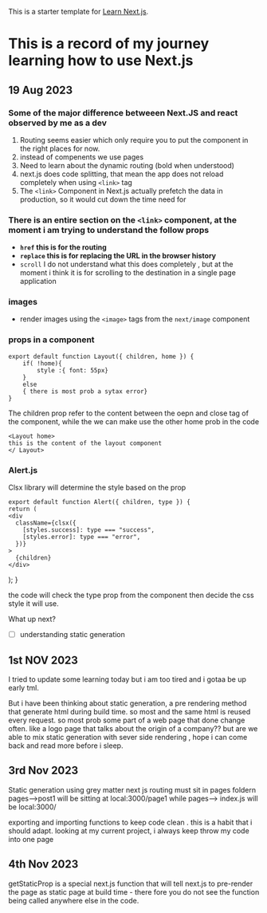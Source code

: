 This is a starter template for [Learn Next.js](https://nextjs.org/learn).

# This is a record of my journey learning how to use Next.js

## 19 Aug 2023

### Some of the major difference betweeen Next.JS and react observed by me as a dev

1. Routing seems easier which only require you to put the component in the right places for now.
2. instead of compenents we use pages
3. Need to learn about the dynamic routing (bold when understood)
4. next.js does code splitting, that mean the app does not reload completely when using `<link>` tag
5. The `<link>` Component in Next.js actually prefetch the data in production, so it would cut down the time need for

### There is an entire section on the `<link>` component, at the moment i am trying to understand the follow props

- **`href` this is for the routing**
- **`replace` this is for replacing the URL in the browser history**
- `scroll` I do not understand what this does completely , but at the moment i think it is for scrolling to the destination in a single page application

### images

- render images using the `<image>` tags from the `next/image` component

### props in a component

    export default function Layout({ children, home }) {
        if( !home){
            style :{ font: 55px}
        }
        else
        { there is most prob a sytax error}
    }

The children prop refer to the content between the oepn and close tag of the component, while the we can make use the other home prob in the code

    <Layout home>
    this is the content of the layout component
    </ Layout>

### Alert.js

Clsx library will determine the style based on the prop

    export default function Alert({ children, type }) {
    return (
    <div
      className={clsx({
        [styles.success]: type === "success",
        [styles.error]: type === "error",
      })}
    >
      {children}
    </div>

);
}

the code will check the type prop from the component then decide the css style it will use.

What up next?

- [ ] understanding static generation

## 1st NOV 2023

I tried to update some learning today but i am too tired and i gotaa be up early tml.

But i have been thinking about static generation, a pre rendering method that generate html during build time. so most and the same html is reused every request. so most prob some part of a web page that done change often. like a logo page that talks about the origin of a company??
but are we able to mix static generation with sever side rendering , hope i can come back and read more before i sleep.

## 3rd Nov 2023

Static generation using grey matter
next js routing must sit in pages foldern pages-->post1 will be sitting at local:3000/page1 while pages--> index.js will be local:3000/

exporting and importing functions to keep code clean .
this is a habit that i should adapt.
looking at my current project, i always keep throw my code into one page

## 4th Nov 2023

getStaticProp is a special next.js function that will tell next.js to pre-render the page as static page at build time - there fore you do not see the function being called anywhere else in the code.
